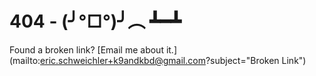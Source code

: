 # 404 - (╯°□°)╯︵ ┻━┻

Found a broken link? [Email me about it.](mailto:eric.schweichler+k9andkbd@gmail.com?subject="Broken Link")